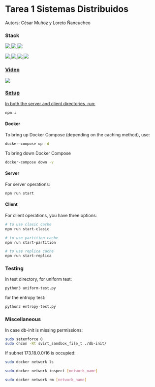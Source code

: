 # Tarea 1 Sistemas Distribuidos 

Autors: César Muñoz y Loreto Ñancucheo

### Stack
<p align='left'>
<a href='https://grpc.io/docs/' target='_blank'><img src='https://img.shields.io/badge/gRPC-5CAFB5?style=for-the-badge&logoColor=%23FF0000&link=https%3A%2F%2Fgrpc.io%2Fdocs%2F'>
<a href='https://docs.docker.com/' target='_blank'><img src='https://img.shields.io/badge/docker-0F3486?style=for-the-badge&logo=docker&link=https%3A%2F%2Fdocs.docker.com%2F'>
<a href='https://www.postgresql.org/docs/' target='_blank'><img src='https://img.shields.io/badge/Postgresql-6395BF?style=for-the-badge&logo=postgresql&logoColor=%23ffffff&link=https%3A%2F%2Fwww.postgresql.org%2Fdocs%2F'>

<p align='left'>
<a href='https://redis.io/docs/latest/' target='_blank'><img src='https://img.shields.io/badge/Redis-FF8787?style=for-the-badge&logo=redis&logoColor=%23FF0000&link=https%3A%2F%2Fredis.io%2Fdocs%2Flatest%2F'>
<a href='https://www.python.org/doc/' target='_blank'><img src='https://img.shields.io/badge/Python-265075?style=for-the-badge&logo=python&logoColor=%23ffffff&link=https%3A%2F%2Fwww.python.org%2Fdoc%2F'>
<a href='https://expressjs.com/' target='_blank'><img src='https://img.shields.io/badge/Express-222222?style=for-the-badge&logo=express&link=https%3A%2F%2Fexpressjs.com%2F'>
<a href='https://developer.mozilla.org/en-US/docs/Web/JavaScript' target='_blank'><img src='https://img.shields.io/badge/JavaScript-222222?style=for-the-badge&logo=javascript&logoColor=%2300000&link=https%3A%2F%2Fdeveloper.mozilla.org%2Fen-US%2Fdocs%2FWeb%2FJavaScript'>

### Video
<a href='https://www.youtube.com/watch?v=oG4Tal_tkx8' target='_blank'><img src='https://img.shields.io/badge/Video-0F0F0F?style=for-the-badge&logo=youtube&logoColor=%23FF0000'> 

### Setup
In both the server and client directories, run:

```bash
npm i
```

#### Docker
To bring up Docker Compose (depending on the caching method), use:
```bash
docker-compose up -d
```

To bring down Docker Compose
```bash
docker-compose down -v
```

#### Server

For server operations:

```bash
npm run start
```

#### Client

For client operations, you have three options:

```bash
# to use clasic cache
npm run start-clasic

# to use partition cache
npm run start-partition

# to use replica cache
npm run start-replica
```
    
<!-- #### Docker Partition

To inspect the Docker network and access Redis:

```bash
docker inspect -f '{{range .NetworkSettings.Networks}}{{.IPAddress}}{{end}}' redis1
docker exec -it redis1 /bin/bash
redis-cli 
cluster nodes
``` -->

### Testing
In test directory, for uniform test:
```python
python3 uniform-test.py
```

for the entropy test: 
```python
python3 entropy-test.py
```

### Miscellaneous

In case db-init is missing permissions:

```bash
sudo setenforce 0
sudo chcon -Rt svirt_sandbox_file_t ./db-init/
```

If subnet 173.18.0.0/16 is occupied:

```bash
sudo docker network ls

sudo docker network inspect [network_name]

sudo docker network rm [network_name]

```
